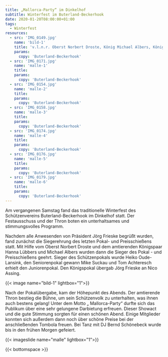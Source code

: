 ```yaml
---
title: „Mallorca-Party“ im Dinkelhof
subtitle: Winterfest im Buterland-Beckerhook
date: 2020-01-20T08:00:00+01:00
tags:
  - Winterfest
resources:
  - src: 'IMG_0149.jpg'
    name: 'bild-1'
    title: 'v.l.n.r. Oberst Norbert Droste, König Michael Albers, Königin Hanna Lübbers, Mike Suckau, Heiko Oude-Lansink, Nico Assing, Präsident Jörg Frieske'
    params:
      copy: 'Buterland-Beckerhook'
  - src: 'IMG_0171.jpg'
    name: 'malle-1'
    title:
    params:
      copy: 'Buterland-Beckerhook'
  - src: 'IMG_0154.jpg'
    name: 'malle-2'
    title:
    params:
      copy: 'Buterland-Beckerhook'
  - src: 'IMG_0158.jpg'
    name: 'malle-3'
    title:
    params:
      copy: 'Buterland-Beckerhook'
  - src: 'IMG_0174.jpg'
    name: 'malle-4'
    title:
    params:
      copy: 'Buterland-Beckerhook'  
  - src: 'IMG_0176.jpg'
    name: 'malle-5'
    title:
    params:
      copy: 'Buterland-Beckerhook'
  - src: 'IMG_0179.jpg'
    name: 'malle-6'
    title:
    params:
      copy: 'Buterland-Beckerhook'    
---
```


Am vergangenen Samstag fand das traditionelle Winterfest des Schützenvereins Buterland-Beckerhook im Dinkelhof statt.
Der Festausschuss und der Thron boten ein unterhaltsames und stimmungsvolles Programm.<!--more-->
  
Nachdem alle Anwesenden von Präsident Jörg Frieske begrüßt wurden, fand zunächst die  Siegerehrung des letzten 
Pokal- und Preisschießens statt. Mit Hilfe vom Oberst Norbert Droste und dem amtierenden Königspaar Hanna Lübbers 
und Michael Albers wurden dann die Sieger des Pokal - und Preisschießens geehrt. Sieger des Schützenpokals wurde 
Heiko Oude-Lansink, den Seniorenpokal gewann Mike Suckau und Tom Achteresch erhielt den Juniorenpokal. 
Den Königspokal übergab Jörg Frieske an Nico Assing.

{{< image name="bild-1" lightbox="1">}}
  
Nach der Pokalübergabe, kam der Höhepunkt des Abends. Der amtierende Thron bestieg die Bühne, um sein Schützenvolk 
zu unterhalten, was ihnen auch bestens gelang! Unter dem Motto „ Mallorca-Party“ durfte sich das Publikum über eine sehr
gelungene Darbietung erfreuen. Dieser Showact und die gute Stimmung sorgten für einen schönen Abend.
Einige Mitglieder konnten sich außerdem dann noch über schöne Preise bei der anschließenden  Tombola freuen. 
Bei Tanz mit DJ  Bernd Schönebeck wurde bis in den frühen Morgen gefeiert.  

{{< imageslide name="malle" lightbox="1">}} 

{{< bottomspace >}}
